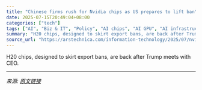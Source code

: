 ```yaml
---
title: "Chinese firms rush for Nvidia chips as US prepares to lift ban"
date: 2025-07-15T20:49:04+08:00
categories: ["tech"]
tags: ["AI", "Biz & IT", "Policy", "AI chips", "AI GPU", "AI infrastructure", "AMD", "bytedance", "ChatGPT", "chatgtp", "china", "CUDA", "deepseek", "Donald Trump", "Export controls", "Huawei", "Jensen Huang", "machine learning", "NVIDIA", "Omdia", "semiconductors", "Tencent"]
summary: "H20 chips, designed to skirt export bans, are back after Trump meets with CEO."
source_url: "https://arstechnica.com/information-technology/2025/07/nvidia-to-resume-china-ai-chip-sales-after-huang-meets-trump/"
---
```


H20 chips, designed to skirt export bans, are back after Trump meets with CEO.

---

*来源: [原文链接](https://arstechnica.com/information-technology/2025/07/nvidia-to-resume-china-ai-chip-sales-after-huang-meets-trump/)*

